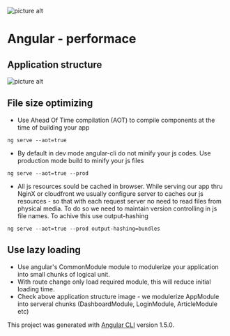 ![picture alt](https://cdn-images-1.medium.com/fit/t/1600/480/1*jCKAPw5iNBrAPvsR2glr5w.jpeg "Angular - performace")
# Angular - performace 

## Application structure
![picture alt](https://s3.amazonaws.com/media-p.slid.es/uploads/489548/images/4371791/Screen_Shot_2017-11-25_at_10.56.41_AM.png "Application structure")

## File size optimizing

* Use Ahead Of Time compilation (AOT) to compile components at the time of building your app
```
ng serve --aot=true
```   
* By default in dev mode angular-cli do not minify your js codes. Use production mode build to minify your js files
```
ng serve --aot=true --prod
```
* All js resources sould be cached in browser. While serving our app thru NginX or cloudfront we usually configure server to caches our js resources - so that with each request server no need to read files from physical media. To do so we need to maintain version controlling in js file names. To achive this use output-hashing 
```
ng serve --aot=true --prod output-hashing=bundles
```
## Use lazy loading

* Use angular's CommonModule module to modulerize your application into small chunks of logical unit. 
* With route change only load required module, this will reduce initial loading time.
* Check above application structure image - we modulerize AppModule into serveral chunks (DashboardModule, LoginModule, ArticleModule etc)

This project was generated with [Angular CLI](https://github.com/angular/angular-cli) version 1.5.0.
